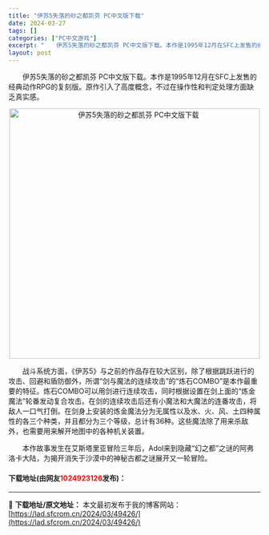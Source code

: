 ```yaml
---
title: "伊苏5失落的砂之都凯芬 PC中文版下载"
date: 2024-03-27
tags: []
categories: ["PC中文游戏"]
excerpt: "　　伊苏5失落的砂之都凯芬 PC中文版下载。本作是1995年12月在SFC上发售的经典动作RPG的复刻版。原作引入了高度概念，不过在操作性和判定处理方面缺乏真实感。 　　战斗系统方面，《伊苏5》与之前的作品存在较大区别，除了根据跳跃进行的攻击、回避和盾防御外，所谓&ldquo;剑与魔法的连续攻击&amp;r&hellip;"
layout: post
---
```


 <p>　　伊苏5失落的砂之都凯芬 PC中文版下载。本作是1995年12月在SFC上发售的经典动作RPG的复刻版。原作引入了高度概念，不过在操作性和判定处理方面缺乏真实感。</p> <p align="center"><img align="" border="0" src="https://lad.sfcrom.cn/wp-content/uploads/2024/03/20240327_660381a8a20ae.webp" width="500" alt="伊苏5失落的砂之都凯芬 PC中文版下载" /></p> <p>　　战斗系统方面，《伊苏5》与之前的作品存在较大区别，除了根据跳跃进行的攻击、回避和盾防御外，所谓&ldquo;剑与魔法的连续攻击&rdquo;的&ldquo;炼石COMBO&rdquo;是本作最重要的特征。炼石COMBO可以用剑进行连续攻击，同时根据设置在剑上面的&ldquo;炼金魔法&rdquo;轮番发动复合攻击。在剑的连续攻击后还有小魔法和大魔法的连番攻击，将敌人一口气打倒。在剑身上安装的炼金魔法分为无属性以及水、火、风、土四种属性的各三个种类，并且都分为三个等级，总计有36种。这些魔法除了用来杀敌外，也需要用来解开地图中的各种机关装置。</p> <p>　　本作故事发生在艾斯塔里亚冒险三年后，Adol来到隐藏&ldquo;幻之都&rdquo;之谜的阿弗洛卡大陆，为揭开消失于沙漠中的神秘古都之谜展开又一轮冒险。</p> <p><h4>下载地址(由网友<font color="red">1024923126</font>发布)：</h4></p> 

---
📖 **下载地址/原文地址：** 本文最初发布于我的博客网站：[https://lad.sfcrom.cn/2024/03/49426/](https://lad.sfcrom.cn/2024/03/49426/)
